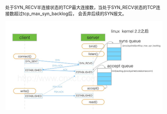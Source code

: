处于SYN_RECV半连接状态的TCP最大连接数，当处于SYN_RECV状态的TCP连接数超过tcp_max_syn_backlog后，
会丢弃后续的SYN报文。

![](./../../../../image/backlog.png)